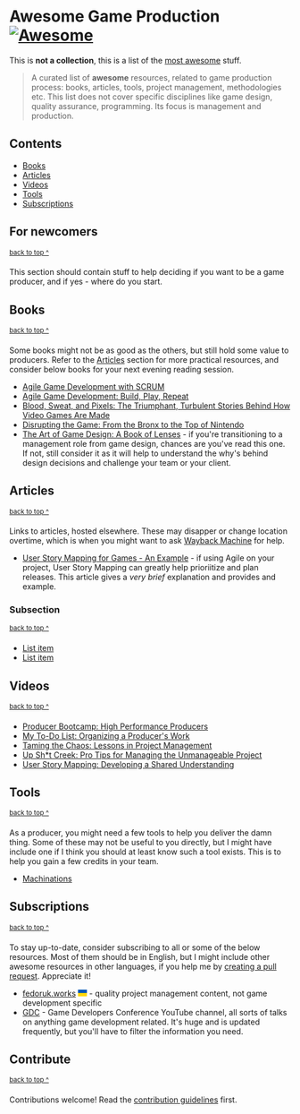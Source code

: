 # Awesome Game Production [![Awesome](https://awesome.re/badge.svg)](https://awesome.re)

This is **not a collection**, this is a list of the [most awesome](https://github.com/sindresorhus/awesome/blob/main/awesome.md#only-awesome-is-awesome) stuff.

> A curated list of **awesome** resources, related to game production process: books, articles, tools, project management, methodologies etc. This list does not cover specific disciplines like game design, quality assurance, programming. Its focus is management and production.


## Contents

- [Books](#books)
- [Articles](#articles)
- [Videos](#videos)
- [Tools](#tools)
- [Subscriptions](#subscriptions)


## For newcomers

<sup>[back to top ^](#contents)</sup>

This section should contain stuff to help deciding if you want to be a game producer, and if yes - where do you start.

## Books

<sup>[back to top ^](#contents)</sup>

Some books might not be as good as the others, but still hold some value to producers. Refer to the [Articles](#articles) section for more practical resources, and consider below books for your next evening reading session.

- [Agile Game Development with SCRUM](https://amazon.com/dp/0321618521)
- [Agile Game Development: Build, Play, Repeat](https://amazon.com/dp/0136527817)
- [Blood, Sweat, and Pixels: The Triumphant, Turbulent Stories Behind How Video Games Are Made](https://amazon.com/dp/0062651234)
- [Disrupting the Game: From the Bronx to the Top of Nintendo](https://amazon.com/dp/1400226678)
- [The Art of Game Design: A Book of Lenses](https://amazon.com/dp/1138632058) - if you're transitioning to a management role from game design, chances are you've read this one. If not, still consider it as it will help to understand the why's behind design decisions and challenge your team or your client.


## Articles

<sup>[back to top ^](#contents)</sup>

Links to articles, hosted elsewhere. These may disapper or change location overtime, which is when you might want to ask [Wayback Machine](https://archive.org/web/) for help.

- [User Story Mapping for Games - An Example](https://blog.agilegamedevelopment.com/2016/04/user-story-mapping-for-games-example.html) - if using Agile on your project, User Story Mapping can greatly help prioriitize and plan releases. This article gives a _very brief_ explanation and provides and example.

### Subsection

<sup>[back to top ^](#contents)</sup>

- [List item](http://example.com)
- [List item](http://example.com)


## Videos

<sup>[back to top ^](#contents)</sup>

- [Producer Bootcamp: High Performance Producers](https://www.youtube.com/watch?v=0yyeLmjQGFg&t=null)
- [My To-Do List: Organizing a Producer's Work](https://www.youtube.com/watch?v=zW8gKpEP-rs&t=null)
- [Taming the Chaos: Lessons in Project Management](https://www.youtube.com/watch?v=M0uuDsjy4b0&t=null)
- [Up Sh\*t Creek: Pro Tips for Managing the Unmanageable Project](https://www.youtube.com/watch?v=dNlEZZlmIcw&t=null)
- [User Story Mapping: Developing a Shared Understanding](https://www.youtube.com/watch?v=UDHW525sCOo&t=null)


## Tools

<sup>[back to top ^](#contents)</sup>

As a producer, you might need a few tools to help you deliver the damn thing. Some of these may not be useful to you directly, but I might have include one if I think you should at least know such a tool exists. This is to help you gain a few credits in your team.

- [Machinations](https://machinations.io/)

## Subscriptions

<sup>[back to top ^](#contents)</sup>

To stay up-to-date, consider subscribing to all or some of the below resources. Most of them should be in English, but I might include other awesome resources in other languages, if you help me by [creating a pull request](https://github.com/vhladiienko/awesome-game-production/blob/main/contributing.md). Appreciate it!

- [fedoruk.works](https://t.me/beardpm) <img src="https://github.com/lipis/flag-icons/blob/main/flags/4x3/ua.svg" width="16"> - quality project management content, not game development specific
- [GDC](https://www.youtube.com/@Gdconf) - Game Developers Conference YouTube channel, all sorts of talks on anything game development related. It's huge and is updated frequently, but you'll have to filter the information you need.

## Contribute

<sup>[back to top ^](#contents)</sup>

Contributions welcome! Read the [contribution guidelines](contributing.md) first.
